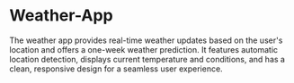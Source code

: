 # Weather-App
The weather app provides real-time weather updates based on the user's location and offers a one-week weather prediction. It features automatic location detection, displays current temperature and conditions, and has a clean, responsive design for a seamless user experience.
